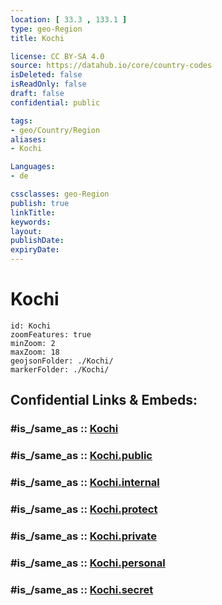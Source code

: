 ```yaml
---
location: [ 33.3 , 133.1 ] 
type: geo-Region
title: Kochi

license: CC BY-SA 4.0
source: https://datahub.io/core/country-codes
isDeleted: false
isReadOnly: false
draft: false
confidential: public

tags:
- geo/Country/Region
aliases:
- Kochi

Languages:
- de

cssclasses: geo-Region
publish: true
linkTitle: 
keywords: 
layout: 
publishDate: 
expiryDate: 
---
```


# Kochi

```leaflet
id: Kochi
zoomFeatures: true 
minZoom: 2 
maxZoom: 18
geojsonFolder: ./Kochi/
markerFolder: ./Kochi/
```


## Confidential Links & Embeds: 

### #is_/same_as :: [Kochi](/_Standards/Earth/Continent/Asia/Asia~East/Japan/Regions~Japan/Shikoku/prefectures~Shikoku/Kochi.md) 

### #is_/same_as :: [Kochi.public](/_public/Earth/Continent/Asia/Asia~East/Japan/Regions~Japan/Shikoku/prefectures~Shikoku/Kochi.public.md) 

### #is_/same_as :: [Kochi.internal](/_internal/Earth/Continent/Asia/Asia~East/Japan/Regions~Japan/Shikoku/prefectures~Shikoku/Kochi.internal.md) 

### #is_/same_as :: [Kochi.protect](/_protect/Earth/Continent/Asia/Asia~East/Japan/Regions~Japan/Shikoku/prefectures~Shikoku/Kochi.protect.md) 

### #is_/same_as :: [Kochi.private](/_private/Earth/Continent/Asia/Asia~East/Japan/Regions~Japan/Shikoku/prefectures~Shikoku/Kochi.private.md) 

### #is_/same_as :: [Kochi.personal](/_personal/Earth/Continent/Asia/Asia~East/Japan/Regions~Japan/Shikoku/prefectures~Shikoku/Kochi.personal.md) 

### #is_/same_as :: [Kochi.secret](/_secret/Earth/Continent/Asia/Asia~East/Japan/Regions~Japan/Shikoku/prefectures~Shikoku/Kochi.secret.md)

